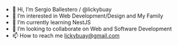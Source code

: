- 👋 Hi, I’m Sergio Ballestero / @lickybuay
- 👀 I’m interested in Web Development/Design and My Family
- 🌱 I’m currently learning NestJS
- 💞️ I’m looking to collaborate on Web and Software Development
- 📫 How to reach me lickybuay@gmail.com

<!---
lickybuay/lickybuay is a ✨ special ✨ repository because its `README.md` (this file) appears on your GitHub profile.
You can click the Preview link to take a look at your changes.
--->
